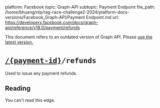 platform: Facebook
topic: Graph-API
subtopic: Payment Endpoint
file_path: /home/bhuang/nlp/rag-race-challenge2-2024/platform-docs-versions/Facebook_Graph-API/Payment Endpoint.md
url: https://developers.facebook.com/docs/graph-api/reference/v18.0/payment/refunds

This document refers to an outdated version of Graph API. Please [use the latest version.](https://developers.facebook.com/docs/graph-api/reference/v19.0/payment/refunds)

# [`/{payment-id}`](https://developers.facebook.com/docs/graph-api/reference/payment/)`/refunds`

Used to issue any payment refunds.

## Reading

You can't read this edge.